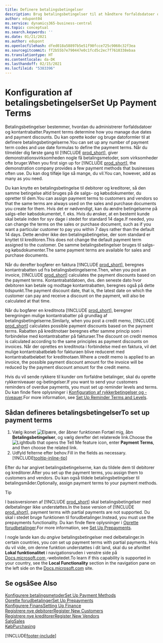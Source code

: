 ```yaml
---
title: Definere betalingsbetingelser
description: Brug betalingsbetingelser til at håndtere forfaldsdatoer og kontantrabatter i basisversionen af Business Central.
author: edupont04
ms.service: dynamics365-business-central
ms.topic: conceptual
ms.search.keywords: ''
ms.date: 01/21/2021
ms.author: edupont
ms.openlocfilehash: dfed018a58897b5e51f90fcce725c9060c32f3ea
ms.sourcegitcommit: ff2b55b7e790447e0c1fcd5c2ec7f7610338ebaa
ms.translationtype: HT
ms.contentlocale: da-DK
ms.lasthandoff: 02/15/2021
ms.locfileid: "5383396"
---
```

# <a name="set-up-payment-terms"></a><span data-ttu-id="ce037-103">Konfiguration af betalingsbetingelser</span><span class="sxs-lookup"><span data-stu-id="ce037-103">Set Up Payment Terms</span></span>

<span data-ttu-id="ce037-104">Betalingsbetingelser bestemmer, hvordan du administrerer forfaldsdatoer og kontantrabatter.</span><span class="sxs-lookup"><span data-stu-id="ce037-104">Payment terms determine how you manage due dates and payment discounts.</span></span> <span data-ttu-id="ce037-105">Du kan oprette koder og bruge datoformler til at definere betalingsbetingelserne.</span><span class="sxs-lookup"><span data-stu-id="ce037-105">You can set up any number of payment term codes and use date formulas to define the payment terms.</span></span> <span data-ttu-id="ce037-106">Når du tilmelder dig første gang til [!INCLUDE [prod_short](includes/prod_short.md)], giver demonstrationsvirksomheden nogle få betalingsmetoder, som virksomheder ofte bruger.</span><span class="sxs-lookup"><span data-stu-id="ce037-106">When you first sign up for [!INCLUDE [prod_short](includes/prod_short.md)], the demonstration company provides a few payment methods that businesses often use.</span></span> <span data-ttu-id="ce037-107">Du kan dog tilføje lige så mange, du vil.</span><span class="sxs-lookup"><span data-stu-id="ce037-107">You can, however, add as many as you need.</span></span>  

<span data-ttu-id="ce037-108">Du kan knytte en betalingsbetingelse til debitorer og kreditorer, så den samme betingelse altid bruges på de salgs- og købsdokumenter, du opretter til dem.</span><span class="sxs-lookup"><span data-stu-id="ce037-108">You can assign payment terms to customers and vendors so that the same terms are always used on the sales and purchase documents you create for them.</span></span> <span data-ttu-id="ce037-109">Hvis det er nødvendigt, kan du ændre betingelserne på salgs-eller købsdokumentet, f. eks. Hvis du ønsker, at en bestemt kunde skal betale inden for syv dage i stedet for standard 14 dage.</span><span class="sxs-lookup"><span data-stu-id="ce037-109">If needed, you can change the terms on the sales or purchase document, such as if you want a particular customer to pay you within 7 days rather than the default 14 days.</span></span> <span data-ttu-id="ce037-110">Dette ændrer ikke den betalingsbetingelse, der som standard er knyttet til kreditoren.</span><span class="sxs-lookup"><span data-stu-id="ce037-110">This does not change the default payment term assigned to the customer.</span></span> <span data-ttu-id="ce037-111">De samme betalingsbetingelser bruges til salgs- og købsdokumenter.</span><span class="sxs-lookup"><span data-stu-id="ce037-111">The same payment terms are available for sales and purchase documents.</span></span>

<span data-ttu-id="ce037-112">Når du derefter bogfører en faktura [!INCLUDE [prod_short](includes/prod_short.md)], beregnes kontantrabatten ud fra betalingsbetingelserne.</span><span class="sxs-lookup"><span data-stu-id="ce037-112">Then, when you post an invoice, [!INCLUDE [prod_short](includes/prod_short.md)] calculates the payment discounts based on the payment terms.</span></span> <span data-ttu-id="ce037-113">Kontantrabatdatoen, dvs. den seneste dato hvor debitoren kan betale og modtage kontantrabatten, beregnes også på dette tidspunkt.</span><span class="sxs-lookup"><span data-stu-id="ce037-113">The payment discount date, that is, the latest date on which the customer can pay and receive a discount on the payment, will also be calculated at that time.</span></span>  

<span data-ttu-id="ce037-114">Når du bogfører en kreditnota [!INCLUDE [prod_short](includes/prod_short.md)], beregner beregningen mulige kontantrabatter på grundlag af betalingsbetingelserne.</span><span class="sxs-lookup"><span data-stu-id="ce037-114">Similarly, when you post a credit memo, [!INCLUDE [prod_short](includes/prod_short.md)] calculates possible payment discounts based on the payment terms.</span></span> <span data-ttu-id="ce037-115">Rabatten på kreditnotaer beregnes efter samme princip som i forbindelse med kontantrabatter på fakturaer.</span><span class="sxs-lookup"><span data-stu-id="ce037-115">The discount on credit memos is calculated according to the same principles as payment discounts on invoices.</span></span> <span data-ttu-id="ce037-116">Når der oprettes en kreditnota i forbindelse med en faktura, vil det mulige kontantrabatbeløb for fakturaen blive reduceret med kontantrabatbeløbet for kreditnotaen.</span><span class="sxs-lookup"><span data-stu-id="ce037-116">Where a credit memo is applied to an invoice, the possible payment discount amount for the invoice will be reduced by the payment discount amount for the credit memo.</span></span>  

<span data-ttu-id="ce037-117">Hvis du vil sende rykkere til kunder om forfaldne betalinger, skal du oprette rykkerniveauer og-betingelser.</span><span class="sxs-lookup"><span data-stu-id="ce037-117">If you want to send your customers reminders of overdue payments, you must set up reminder levels and terms.</span></span> <span data-ttu-id="ce037-118">Du kan finde flere oplysninger i [Konfiguration af rykkerbetingelser og -niveauer](finance-setup-reminders.md).</span><span class="sxs-lookup"><span data-stu-id="ce037-118">For more information, see [Set Up Reminder Terms and Levels](finance-setup-reminders.md).</span></span>  

## <a name="to-set-up-payment-terms"></a><span data-ttu-id="ce037-119">Sådan defineres betalingsbetingelser</span><span class="sxs-lookup"><span data-stu-id="ce037-119">To set up payment terms</span></span>

1. <span data-ttu-id="ce037-120">Vælg ikonet ![Elpære, der åbner funktionen Fortæl mig](media/ui-search/search_small.png "Fortæl mig, hvad du vil foretage dig"), åbn **Betalingsbetingelser**, og vælg derefter det relaterede link.</span><span class="sxs-lookup"><span data-stu-id="ce037-120">Choose the ![Lightbulb that opens the Tell Me feature](media/ui-search/search_small.png "Tell me what you want to do") icon, enter **Payment Terms**, and then choose the related link.</span></span>  
2. <span data-ttu-id="ce037-121">Udfyld felterne efter behov.</span><span class="sxs-lookup"><span data-stu-id="ce037-121">Fill in the fields as necessary.</span></span> [!INCLUDE[tooltip-inline-tip](includes/tooltip-inline-tip_md.md)]  

<span data-ttu-id="ce037-122">Efter du har angivet betalingsbetingelserne, kan du tildele dem til debitorer og kreditorer.</span><span class="sxs-lookup"><span data-stu-id="ce037-122">After you set up the payment terms, you assign them to customers and vendors.</span></span> <span data-ttu-id="ce037-123">Du kan også tildele betalingsbetingelser til betalingsmåder.</span><span class="sxs-lookup"><span data-stu-id="ce037-123">Optionally, assign payment terms to your payment methods.</span></span>  

> [!TIP]
> <span data-ttu-id="ce037-124">I basisversionen af [!INCLUDE [prod_short](includes/prod_short.md)] skal betalingsbetingelser med delbetalinger ikke understøttes.</span><span class="sxs-lookup"><span data-stu-id="ce037-124">In the base version of [!INCLUDE [prod_short](includes/prod_short.md)], payment terms with partial payments are not supported.</span></span> <span data-ttu-id="ce037-125">Du skal i stedet bruge funktionen til forudbetalinger.</span><span class="sxs-lookup"><span data-stu-id="ce037-125">Instead, you must use the prepayments functionality.</span></span> <span data-ttu-id="ce037-126">Du kan finde flere oplysninger i [Oprette forudbetalinger](finance-set-up-prepayments.md).</span><span class="sxs-lookup"><span data-stu-id="ce037-126">For more information, see [Set Up Prepayments](finance-set-up-prepayments.md).</span></span>
>
> <span data-ttu-id="ce037-127">I nogle lande kan du *angive* betalingsbetingelser med delbetalinger.</span><span class="sxs-lookup"><span data-stu-id="ce037-127">In certain countries, you *can* set up payment terms with partial payments.</span></span> <span data-ttu-id="ce037-128">Hvis du vil vide, om denne funktion understøttes i dit land, skal du se afsnittet **Lokal funktionalitet** i navigationsruden i venstre side på [Docs.microsoft.com ](about-localization.md)-webstedet.</span><span class="sxs-lookup"><span data-stu-id="ce037-128">To learn if this capability is supported in your country, see the **Local Functionality** section in the navigation pane on the left side on the [Docs.microsoft.com](about-localization.md) site.</span></span>

## <a name="see-also"></a><span data-ttu-id="ce037-129">Se også</span><span class="sxs-lookup"><span data-stu-id="ce037-129">See Also</span></span>

[<span data-ttu-id="ce037-130">Konfigurere betalingsmetoder</span><span class="sxs-lookup"><span data-stu-id="ce037-130">Set Up Payment Methods</span></span>](finance-payment-methods.md)  
[<span data-ttu-id="ce037-131">Oprette forudbetalinger</span><span class="sxs-lookup"><span data-stu-id="ce037-131">Set Up Prepayments</span></span>](finance-set-up-prepayments.md)  
[<span data-ttu-id="ce037-132">Konfigurere Finans</span><span class="sxs-lookup"><span data-stu-id="ce037-132">Setting Up Finance</span></span>](finance-setup-finance.md)  
[<span data-ttu-id="ce037-133">Registrere nye debitorer</span><span class="sxs-lookup"><span data-stu-id="ce037-133">Register New Customers</span></span>](sales-how-register-new-customers.md)  
[<span data-ttu-id="ce037-134">Registrere nye kreditorer</span><span class="sxs-lookup"><span data-stu-id="ce037-134">Register New Vendors</span></span>](purchasing-how-register-new-vendors.md)  
[<span data-ttu-id="ce037-135">Salg</span><span class="sxs-lookup"><span data-stu-id="ce037-135">Sales</span></span>](sales-manage-sales.md)  
[<span data-ttu-id="ce037-136">Køb</span><span class="sxs-lookup"><span data-stu-id="ce037-136">Purchasing</span></span>](purchasing-manage-purchasing.md)  


[!INCLUDE[footer-include](includes/footer-banner.md)]